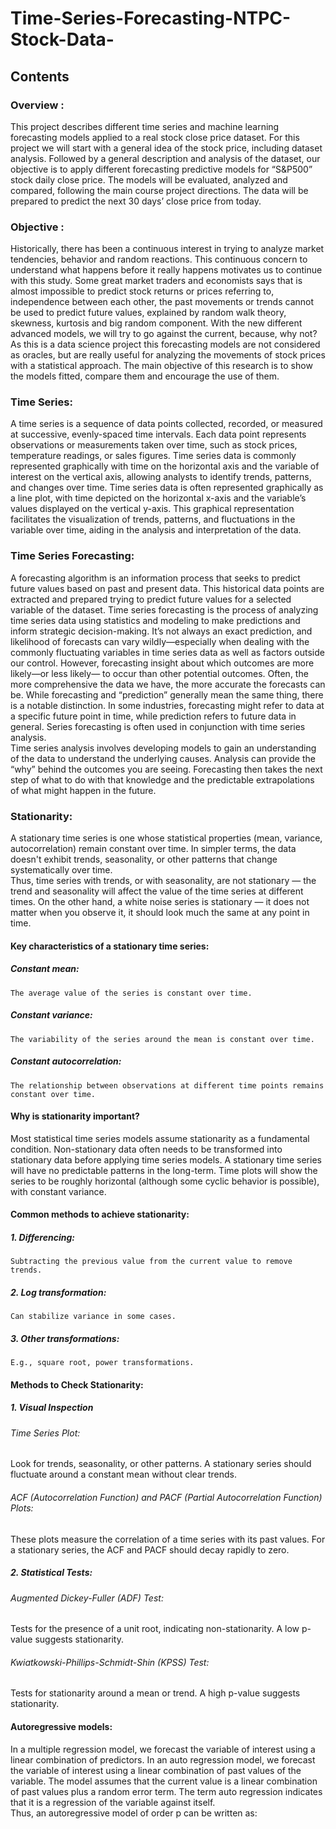 # Time-Series-Forecasting-NTPC-Stock-Data-
## Contents
### Overview :
This project describes different time series and machine learning forecasting models applied to a real stock close price dataset. For this project we will start with a general idea of the stock price, including dataset analysis. Followed by a general description and analysis of the dataset, our objective is to apply different forecasting predictive models for “S&P500” stock daily close price. The models will be evaluated, analyzed and compared, following the main course project directions. The data will be prepared to predict the next 30 days’ close price from today.
### Objective :
Historically, there has been a continuous interest in trying to analyze market tendencies, behavior and random reactions. This continuous concern to understand what happens before it really happens motivates us to continue with this study. Some great market traders and economists says that is almost impossible to predict stock returns or prices referring to, independence between each other, the past movements or trends cannot be used to predict future values, explained by random walk theory, skewness, kurtosis and big random component. With the new different advanced models, we will try to go against the current, because, why not? As this is a data science project this forecasting models are not considered as oracles, but are really useful for analyzing the movements of stock prices with a statistical approach. The main objective of this research is to show the models fitted, compare them and encourage the use of them.
### Time Series:
A time series is a sequence of data points collected, recorded, or measured at successive, evenly-spaced time intervals. Each data point represents observations or measurements taken over time, such as stock prices, temperature readings, or sales figures. Time series data is commonly represented graphically with time on the horizontal axis and the variable of interest on the vertical axis, allowing analysts to identify trends, patterns, and changes over time. Time series data is often represented graphically as a line plot, with time depicted on the horizontal x-axis and the variable’s values displayed on the vertical y-axis. This graphical representation facilitates the visualization of trends, patterns, and fluctuations in the variable over time, aiding in the analysis and interpretation of the data.
### Time Series Forecasting:
A forecasting algorithm is an information process that seeks to predict future values based on past and present data. This historical data points are extracted and prepared trying to predict future values for a selected variable of the dataset. Time series forecasting is the process of analyzing time series data using statistics and modeling to make predictions and inform strategic decision-making. It’s not always an exact prediction, and likelihood of forecasts can vary wildly—especially when dealing with the commonly fluctuating variables in time series data as well as factors outside our control. However, forecasting insight about which outcomes are more likely—or less likely— to occur than other potential outcomes. Often, the more comprehensive the data we have, the more accurate the forecasts can be. While forecasting and “prediction” generally mean the same thing, there is a notable distinction. In some industries, forecasting might refer to data at a specific future point in time, while prediction refers to future data in general. Series forecasting is often used in conjunction with time series analysis.
<br>
Time series analysis involves developing models to gain an understanding of the data to understand the underlying causes. Analysis can provide the “why” behind the outcomes you are seeing. Forecasting then takes the next step of what to do with that knowledge and the predictable extrapolations of what might happen in the future. 
### Stationarity:
A stationary time series is one whose statistical properties (mean, variance, autocorrelation) remain constant over time. In simpler terms, the data doesn't exhibit trends, seasonality, or other patterns that change systematically over time.
<br>
Thus, time series with trends, or with seasonality, are not stationary — the trend and seasonality will affect the value of the time series at different times. On the other hand, a white noise series is stationary — it does not matter when you observe it, it should look much the same at any point in time.

#### Key characteristics of a stationary time series:
##### Constant mean:
    The average value of the series is constant over time.
##### Constant variance:
    The variability of the series around the mean is constant over time.
##### Constant autocorrelation:
    The relationship between observations at different time points remains constant over time.
#### Why is stationarity important?
Most statistical time series models assume stationarity as a fundamental condition. Non-stationary data often needs to be transformed into stationary data before applying time series models. A stationary time series will have no predictable patterns in the long-term. Time plots will show the series to be roughly horizontal (although some cyclic behavior is possible), with constant variance.
#### Common methods to achieve stationarity:
##### 1.	Differencing:
    Subtracting the previous value from the current value to remove trends.
##### 2.	Log transformation:
    Can stabilize variance in some cases.
##### 3.	Other transformations:
    E.g., square root, power transformations.
#### Methods to Check Stationarity:
##### 1.	Visual Inspection
###### Time Series Plot:
Look for trends, seasonality, or other patterns. A stationary series should fluctuate around a constant mean without clear trends.
###### ACF (Autocorrelation Function) and PACF (Partial Autocorrelation Function) Plots:
These plots measure the correlation of a time series with its past values. For a stationary series, the ACF and PACF should decay rapidly to zero.
##### 2.	Statistical Tests:
###### Augmented Dickey-Fuller (ADF) Test:
Tests for the presence of a unit root, indicating non-stationarity. A low p-value suggests stationarity.
###### Kwiatkowski-Phillips-Schmidt-Shin (KPSS) Test:
Tests for stationarity around a mean or trend. A high p-value suggests stationarity.
#### Autoregressive models:
In a multiple regression model, we forecast the variable of interest using a linear combination of predictors. In an auto regression model, we forecast the variable of interest using a linear combination of past values of the variable. The model assumes that the current value is a linear combination of past values plus a random error term. The term auto regression indicates that it is a regression of the variable against itself.
<br>
Thus, an autoregressive model of order p can be written as:
